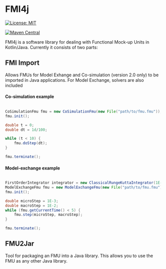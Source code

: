 # FMI4j #

[![License: MIT](https://img.shields.io/badge/License-MIT-yellow.svg)](https://opensource.org/licenses/MIT)

[![Maven Central](https://maven-badges.herokuapp.com/maven-central/no.mechatronics.sfi.fmi4j/fmi4j-import/badge.svg)](https://maven-badges.herokuapp.com/maven-central/no.mechatronics.sfi.fmi4j/fmi4j-import)


FMI4j is a software library for dealing with Functional Mock-up Units in Kotlin/Java.
Currently it consists of two parts:

## FMI Import

Allows FMUs for Model Exhange and Co-simulation (version 2.0 only) to be imported in Java applications.
For Model Exchange, solvers are also included


#### Co-simulation example

```java

CoSimulationFmu fmu = new CoSimulationFmu(new File("path/to/fmu.fmu"));
fmu.init();

double t = 0;
double dt = 1d/100;

while (t < 10) {
    fmu.doStep(dt);
}

fmu.terminate();

```


#### Model-exchange example

```java

FirstOrderIntegrator integrator = new ClassicalRungeKuttaIntegrator(1E-3);
ModelExchangeFmu fmu = new ModelExchangeFmu(new File("path/to/fmu.fmu"), integrator);
fmu.init();

double microStep = 1E-3;
double macroStep = 1E-2;
while (fmu.getCurrentTime() < 5) {
    fmu.step(microStep, macroStep);
}

fmu.terminate();

```

## FMU2Jar

Tool for packaging an FMU into a Java library. This allows you to use the FMU as any other Java library. 
